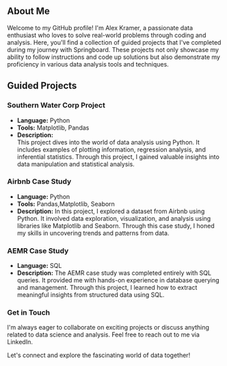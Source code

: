 <h2>About Me</h2>
<p>Welcome to my GitHub profile! I'm Alex Kramer, a passionate data enthusiast who loves to solve real-world problems through coding and analysis. Here, you'll find a collection of guided projects that I've completed during my journey with Springboard. These projects not only showcase my ability to follow instructions and code up solutions but also demonstrate my proficiency in various data analysis tools and techniques.</p>

<h2>Guided Projects</h2>
<h3>Southern Water Corp Project</h3>
<ul>
<li><strong>Language:</strong> Python</li>
<li><strong>Tools:</strong> Matplotlib, Pandas</li>
<li><strong>Description:</strong></li> This project dives into the world of data analysis using Python. It includes examples of plotting information, regression analysis, and inferential statistics. Through this project, I gained valuable insights into data manipulation and statistical analysis.
</ul>

<h3>Airbnb Case Study</h3>
<ul>
<li><strong>Language:</strong> Python</li> 
<li><strong>Tools:</strong> Pandas,Matplotlib, Seaborn</li>
<li><strong>Description:</strong> In this project, I explored a dataset from Airbnb using Python. It involved data exploration, visualization, and analysis using libraries like Matplotlib and Seaborn. Through this case study, I honed my skills in uncovering trends and patterns from data.</li>
</ul>

<h3>AEMR Case Study</h3>
<ul>
<li><strong>Language:</strong> SQL</li>
<li><strong>Description:</strong> The AEMR case study was completed entirely with SQL queries. It provided me with hands-on experience in database querying and management. Through this project, I learned how to extract meaningful insights from structured data using SQL.</li>
</ul>

<h3>Get in Touch</h3>
<p>I'm always eager to collaborate on exciting projects or discuss anything related to data science and analysis. Feel free to reach out to me via LinkedIn.</p>
<p>Let's connect and explore the fascinating world of data together!</p>
